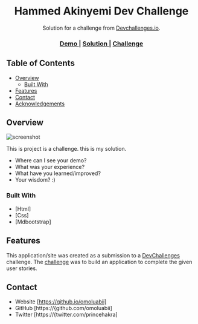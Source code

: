 <!-- Please update value in the {}  -->

<h1 align="center">Hammed Akinyemi Dev Challenge</h1>

<div align="center">
   Solution for a challenge from  <a href="http://devchallenges.io" target="_blank">Devchallenges.io</a>.
</div>

<div align="center">
  <h3>
    <a href="http://https://omoluabii.github.io/devchallenge1">
      Demo
    </a>
    <span> | </span>
    <a href="http://https://github.com/omoluabii/devchallenge1">
      Solution
    </a>
    <span> | </span>
    <a href="http://devchallenges.io/challenges/Jymh2b2FyebRTUljkNcb">
      Challenge
    </a>
  </h3>
</div>

<!-- TABLE OF CONTENTS -->

## Table of Contents

- [Overview](#overview)
  - [Built With](#built-with)
- [Features](#features)
- [Contact](#contact)
- [Acknowledgements](#acknowledgements)

<!-- OVERVIEW -->

## Overview

![screenshot](https://user-images.githubusercontent.com/16707738/92399059-5716eb00-f132-11ea-8b14-bcacdc8ec97b.png)

This is project is a challenge. this is my solution.

- Where can I see your demo?
- What was your experience?
- What have you learned/improved?
- Your wisdom? :)

### Built With

<!-- This section should list any major frameworks that you built your project using. Here are a few examples.-->

- [Html]
- [Css]
- [Mdbootstrap]

## Features

<!-- List the features of your application or follow the template. Don't share the figma file here :) -->

This application/site was created as a submission to a [DevChallenges](https://devchallenges.io/challenges) challenge. The [challenge](https://devchallenges.io/challenges/Jymh2b2FyebRTUljkNcb) was to build an application to complete the given user stories.


## Contact

- Website [https://github.io/omoluabii]
- GitHub [https://{github.com/omoluabii]
- Twitter [https://{twitter.com/princehakra]
